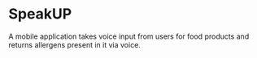 # SpeakUP
A mobile application takes voice input from users for food products and returns allergens present in it via voice.
